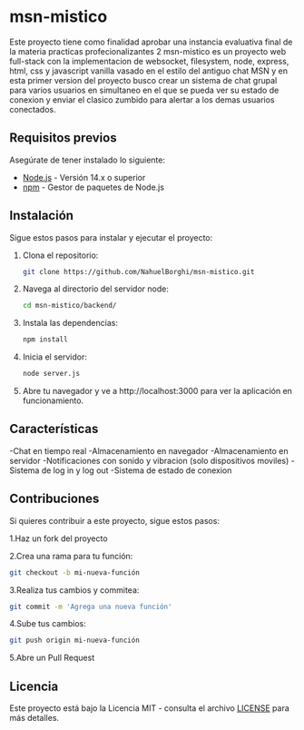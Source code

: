# msn-mistico

Este proyecto tiene como finalidad aprobar una instancia evaluativa final de la materia practicas profecionalizantes 2
msn-mistico es un proyecto web full-stack con la implementacion de websocket, filesystem, node, express, html, css y 
javascript vanilla vasado en el estilo del antiguo chat MSN y en esta primer version del proyecto busco crear un sistema
de chat grupal para varios usuarios en simultaneo en el que se pueda ver su estado de conexion y enviar el clasico 
zumbido para alertar a los demas usuarios conectados.

## Requisitos previos

Asegúrate de tener instalado lo siguiente:

- [Node.js](https://nodejs.org/) - Versión 14.x o superior
- [npm](https://www.npmjs.com/) - Gestor de paquetes de Node.js

## Instalación

Sigue estos pasos para instalar y ejecutar el proyecto:

1. Clona el repositorio:

   ```bash
   git clone https://github.com/NahuelBorghi/msn-mistico.git
   ```
2. Navega al directorio del servidor node:
   
   ```bash
   cd msn-mistico/backend/
   ```
3. Instala las dependencias:

   ```bash
   npm install
   ```
4. Inicia el servidor:

   ```bash
   node server.js
   ```
5. Abre tu navegador y ve a http://localhost:3000 para ver la aplicación en funcionamiento.

## Características
   -Chat en tiempo real
   -Almacenamiento en navegador
   -Almacenamiento en servidor
   -Notificaciones con sonido y vibracion (solo dispositivos moviles)
   -Sistema de log in y log out
   -Sistema de estado de conexion
   
## Contribuciones
Si quieres contribuir a este proyecto, sigue estos pasos:

1.Haz un fork del proyecto

2.Crea una rama para tu función: 
   ```bash
   git checkout -b mi-nueva-función
   ```
3.Realiza tus cambios y commitea: 
   ```bash
   git commit -m 'Agrega una nueva función'
   ```
4.Sube tus cambios: 
   ```bash
   git push origin mi-nueva-función
   ```
5.Abre un Pull Request

## Licencia
Este proyecto está bajo la Licencia MIT - consulta el archivo [LICENSE](https://github.com/NahuelBorghi/msn-mistico/blob/main/LICENSE) para más detalles.
